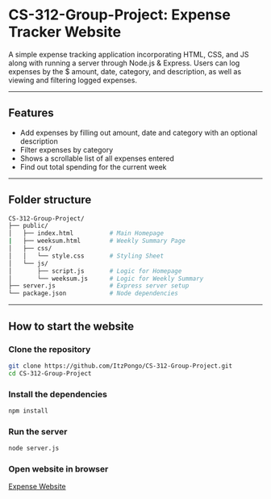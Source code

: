 # CS-312-Group-Project: Expense Tracker Website
A simple expense tracking application incorporating HTML, CSS, and JS along with running a server through Node.js & Express. Users can log expenses by the $ amount, date, category, and description, as well as
viewing and filtering logged expenses.

---

## Features
- Add expenses by filling out amount, date and category with an optional description
- Filter expenses by category
- Shows a scrollable list of all expenses entered
- Find out total spending for the current week

---

## Folder structure

```bash
CS-312-Group-Project/
├── public/
│   ├── index.html          # Main Homepage
|   ├── weeksum.html        # Weekly Summary Page
│   ├── css/
│   │   └── style.css       # Styling Sheet
│   └── js/
│       ├── script.js       # Logic for Homepage
│       └── weeksum.js      # Logic for Weekly Summary
├── server.js               # Express server setup
└── package.json            # Node dependencies
```

---

## How to start the website

### Clone the repository

```bash
git clone https://github.com/ItzPongo/CS-312-Group-Project.git
cd CS-312-Group-Project
```

### Install the dependencies

```bash
npm install
```

### Run the server

```bash
node server.js
```

### Open website in browser

[Expense Website](http://localhost:3000)
